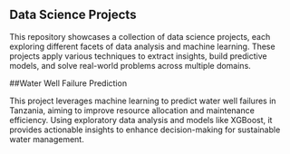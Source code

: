 ## Data Science Projects 
This repository showcases a collection of data science projects, each exploring different facets of data analysis and machine learning. These projects apply various techniques to extract insights, build predictive models, and solve real-world problems across multiple domains.

##Water Well Failure Prediction

This project leverages machine learning to predict water well failures in Tanzania, aiming to improve resource allocation and maintenance efficiency. Using exploratory data analysis and models like XGBoost, it provides actionable insights to enhance decision-making for sustainable water management.



